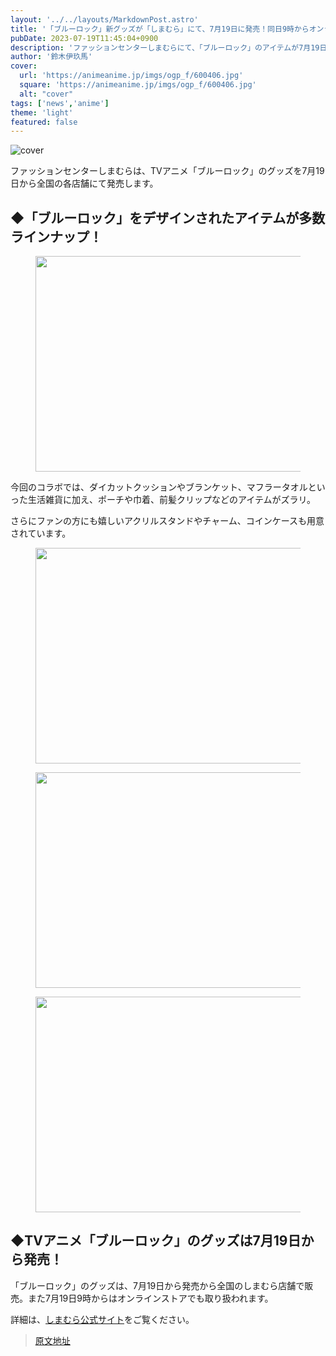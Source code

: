 ```yaml
---
layout: '../../layouts/MarkdownPost.astro'
title: '「ブルーロック」新グッズが「しまむら」にて、7月19日に発売！同日9時からオンラインでも取扱開始'
pubDate: 2023-07-19T11:45:04+0900
description: 'ファッションセンターしまむらにて、「ブルーロック」のアイテムが7月19日から発売！'
author: '鈴木伊玖馬'
cover:
  url: 'https://animeanime.jp/imgs/ogp_f/600406.jpg'
  square: 'https://animeanime.jp/imgs/ogp_f/600406.jpg'
  alt: "cover"
tags: ['news','anime']
theme: 'light'
featured: false
---
```


![cover](https://animeanime.jp/imgs/ogp_f/600406.jpg)

<figure class="ctms-editor-twitter"><blockquote class="twitter-tweet" data-conversation=""><a href="https://twitter.com/shimamura_gr/status/1680849821018513408"></a></blockquote></figure>

ファッションセンターしまむらは、TVアニメ「ブルーロック」のグッズを7月19日から全国の各店舗にて発売します。

## ◆「ブルーロック」をデザインされたアイテムが多数ラインナップ！

<figure class="ctms-editor-image"><img src="/imgs/zoom/600410.png" class="inline-article-image" width="640" height="345"></figure>

今回のコラボでは、ダイカットクッションやブランケット、マフラータオルといった生活雑貨に加え、ポーチや巾着、前髪クリップなどのアイテムがズラリ。

さらにファンの方にも嬉しいアクリルスタンドやチャーム、コインケースも用意されています。

<figure class="ctms-editor-image"><img src="/imgs/zoom/600411.png" class="inline-article-image" width="640" height="345"></figure>
<figure class="ctms-editor-image"><img src="/imgs/zoom/600412.png" class="inline-article-image" width="640" height="345"></figure>
<figure class="ctms-editor-image"><img src="/imgs/zoom/600413.png" class="inline-article-image" width="640" height="345"></figure>

## ◆TVアニメ「ブルーロック」のグッズは7月19日から発売！

「ブルーロック」のグッズは、7月19日から発売から全国のしまむら店舗で販売。また7月19日9時からはオンラインストアでも取り扱われます。

詳細は、[しまむら公式サイト](https://www.shop-shimamura.com/?b=shimamura)をご覧ください。

>[原文地址](https://animeanime.jp/article/2023/07/19/78692.html)  